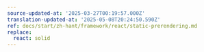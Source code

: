 ```yaml
---
source-updated-at: '2025-03-27T00:19:57.000Z'
translation-updated-at: '2025-05-08T20:24:50.590Z'
ref: docs/start/zh-hant/framework/react/static-prerendering.md
replace:
  react: solid
---
```

